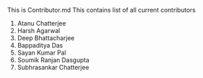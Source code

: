 This is Contributor.md
This contains list of all current contributors

1. Atanu Chatterjee
2. Harsh Agarwal
3. Deep Bhattacharjee
4. Bappaditya Das
5. Sayan Kumar Pal
6. Soumik Ranjan Dasgupta
7. Subhrasankar Chatterjee

